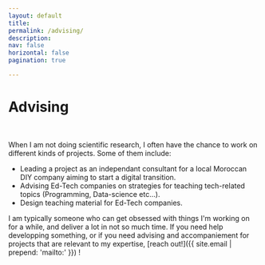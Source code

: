 ```yaml
---
layout: default
title: 
permalink: /advising/
description: 
nav: false
horizontal: false
pagination: true

---
```


<div class="talks">
    <div class="header-bar">
        <h1>Advising</h1> 
    </div>
</div>

<br />

When I am not doing scientific research, I often have the chance to work on different kinds of projects. Some of them include: 

* Leading a project as an independant consultant for a local Moroccan DIY company aiming to start a digital transition.
* Advising Ed-Tech companies on strategies for teaching tech-related topics (Programming, Data-science etc...).
* Design teaching material for Ed-Tech companies. 

I am typically someone who can get obsessed with things I'm working on for a while, and deliver a lot in not so much time. If you need help developping something, or if you need advising and accompaniement for projects that are relevant to my expertise, [reach out!]({{ site.email | prepend: 'mailto:' }}) !